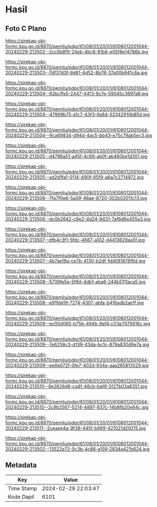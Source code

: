 # Hasil

## Foto C Plano

https://sirekap-obj-formc.kpu.go.id/8870/pemilu/pdpr/61/08/01/20/01/6108012001044-20240229-213502--2cc5b8f9-24eb-4bc6-81b6-e05f8e14786b.jpg

https://sirekap-obj-formc.kpu.go.id/8870/pemilu/pdpr/61/08/01/20/01/6108012001044-20240229-213503--7df37d3f-9d81-4d52-8b76-37a00b941c6a.jpg

https://sirekap-obj-formc.kpu.go.id/8870/pemilu/pdpr/61/08/01/20/01/6108012001044-20240229-213504--82bcffe5-2447-44f3-9c7e-59045c3897a9.jpg

https://sirekap-obj-formc.kpu.go.id/8870/pemilu/pdpr/61/08/01/20/01/6108012001044-20240229-213504--47999b75-a1c7-43f3-9a84-52342910b85d.jpg

https://sirekap-obj-formc.kpu.go.id/8870/pemilu/pdpr/61/08/01/20/01/6108012001044-20240229-213504--9ca69834-d94d-4ac5-bb43-e75c79ab5ec3.jpg

https://sirekap-obj-formc.kpu.go.id/8870/pemilu/pdpr/61/08/01/20/01/6108012001044-20240229-213505--d4796a51-a45f-4c68-ab0f-ab480be1d301.jpg

https://sirekap-obj-formc.kpu.go.id/8870/pemilu/pdpr/61/08/01/20/01/6108012001044-20240229-213505--ad2d1fa1-0114-490f-95f9-a6a7c2714972.jpg

https://sirekap-obj-formc.kpu.go.id/8870/pemilu/pdpr/61/08/01/20/01/6108012001044-20240229-213506--7fa7f0e6-5a09-46ae-8720-302b02011c13.jpg

https://sirekap-obj-formc.kpu.go.id/8870/pemilu/pdpr/61/08/01/20/01/6108012001044-20240229-213506--dc0b2642-c9e2-4d24-9431-7af8d6e455a3.jpg

https://sirekap-obj-formc.kpu.go.id/8870/pemilu/pdpr/61/08/01/20/01/6108012001044-20240229-213507--dfb4c3f1-5fdc-4667-a102-d4413629aa5f.jpg

https://sirekap-obj-formc.kpu.go.id/8870/pemilu/pdpr/61/08/01/20/01/6108012001044-20240229-213507--4b7ae18a-ce7b-4130-b2df-fdd081878f6d.jpg

https://sirekap-obj-formc.kpu.go.id/8870/pemilu/pdpr/61/08/01/20/01/6108012001044-20240229-213508--5739fe5e-5f9d-4db1-aba6-244b5111aca5.jpg

https://sirekap-obj-formc.kpu.go.id/8870/pemilu/pdpr/61/08/01/20/01/6108012001044-20240229-213508--e91fda19-7274-4307-abfa-b416adb2ae1f.jpg

https://sirekap-obj-formc.kpu.go.id/8870/pemilu/pdpr/61/08/01/20/01/6108012001044-20240229-213509--ec00d065-b75b-494b-9ef4-c03e7075616c.jpg

https://sirekap-obj-formc.kpu.go.id/8870/pemilu/pdpr/61/08/01/20/01/6108012001044-20240229-213509--7e6258c3-d139-43da-bc1c-879a830d9e7a.jpg

https://sirekap-obj-formc.kpu.go.id/8870/pemilu/pdpr/61/08/01/20/01/6108012001044-20240229-213509--ee6e072f-0fe7-402d-934e-aaa265813529.jpg

https://sirekap-obj-formc.kpu.go.id/8870/pemilu/pdpr/61/08/01/20/01/6108012001044-20240229-213510--6e2626d6-ca4f-46cb-baf8-2f27b03a8351.jpg

https://sirekap-obj-formc.kpu.go.id/8870/pemilu/pdpr/61/08/01/20/01/6108012001044-20240229-213510--2c9b2567-5214-4897-837c-14b8fb20e64c.jpg

https://sirekap-obj-formc.kpu.go.id/8870/pemilu/pdpr/61/08/01/20/01/6108012001044-20240229-213511--2ceaee4a-9f38-445f-b669-421021d29215.jpg

https://sirekap-obj-formc.kpu.go.id/8870/pemilu/pdpr/61/08/01/20/01/6108012001044-20240229-213502--13522e72-5c3b-4c86-a159-2834a421b624.jpg


## Metadata

| Key        | Value               |
| ---------- | ------------------- |
| Time Stamp | 2024-02-29 22:03:47 |
| Kode Dapil | 6101                |



